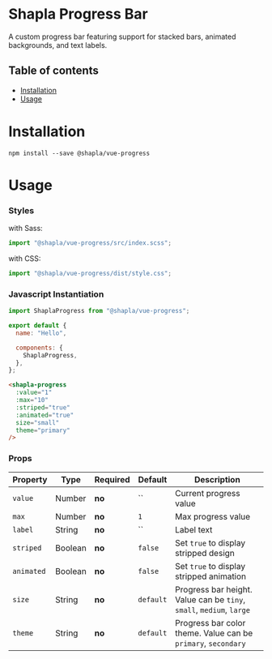 # Shapla Progress Bar

A custom progress bar featuring support for stacked bars, animated backgrounds, and text labels.

## Table of contents

- [Installation](#installation)
- [Usage](#usage)

# Installation

```
npm install --save @shapla/vue-progress
```

# Usage

### Styles

with Sass:

```js
import "@shapla/vue-progress/src/index.scss";
```

with CSS:

```js
import "@shapla/vue-progress/dist/style.css";
```

### Javascript Instantiation

```js
import ShaplaProgress from "@shapla/vue-progress";

export default {
  name: "Hello",

  components: {
    ShaplaProgress,
  },
};
```

```html
<shapla-progress
  :value="1"
  :max="10"
  :striped="true"
  :animated="true"
  size="small"
  theme="primary"
/>
```

### Props

| Property   | Type    | Required | Default   | Description                                                          |
| ---------- | ------- | -------- | --------- | -------------------------------------------------------------------- |
| `value`    | Number  | **no**   | ``        | Current progress value                                               |
| `max`      | Number  | **no**   | `1`       | Max progress value                                                   |
| `label`    | String  | **no**   | ``        | Label text                                                           |
| `striped`  | Boolean | **no**   | `false`   | Set `true` to display stripped design                                |
| `animated` | Boolean | **no**   | `false`   | Set `true` to display stripped animation                             |
| `size`     | String  | **no**   | `default` | Progress bar height. Value can be `tiny`, `small`, `medium`, `large` |
| `theme`    | String  | **no**   | `default` | Progress bar color theme. Value can be `primary`, `secondary`        |
